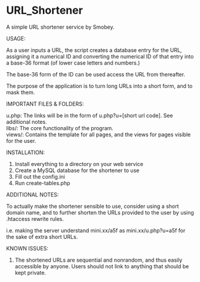 # URL_Shortener
A simple URL shortener service by Smobey.

USAGE:

As a user inputs a URL, the script creates a database entry for the URL, assigning it a numerical ID and converting the numerical ID of that entry into a base-36 format (of lower case letters and numbers.)

The base-36 form of the ID can be used access the URL from thereafter.

The purpose of the application is to turn long URLs into a short form, and to mask them.

IMPORTANT FILES & FOLDERS:

u.php: The links will be in the form of u.php?u=[short url code].  See additional notes.<br>
libs/: The core functionality of the program.<br>
views/: Contains the template for all pages, and the views for pages visible for the user.<br>

INSTALLATION:

1. Install everything to a directory on your web service<br>
2. Create a MySQL database for the shortener to use<br>
3. Fill out the config.ini<br>
4. Run create-tables.php<br>

ADDITIONAL NOTES:

To actually make the shortener sensible to use, consider using a short domain name, and to further shorten the URLs provided to the user by using .htaccess rewrite rules.

i.e. making the server understand mini.xx/a5f as mini.xx/u.php?u=a5f for the sake of extra short URLs.

KNOWN ISSUES:

1. The shortened URLs are sequential and nonrandom, and thus easily accessible by anyone. Users should not link to anything that should be kept private.
